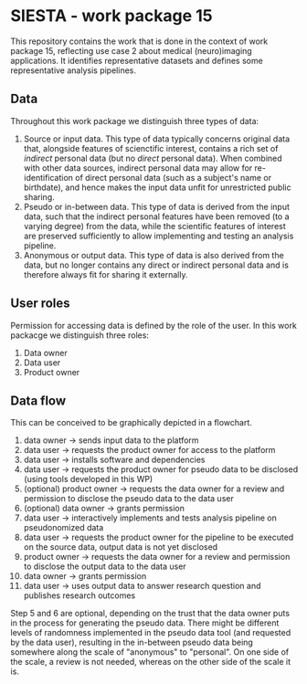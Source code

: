 # SIESTA - work package 15

This repository contains the work that is done in the context of work package 15, reflecting use case 2 about medical (neuro)imaging applications. It identifies representative datasets and defines some representative analysis pipelines.

## Data

Throughout this work package we distinguish three types of data:

1. Source or input data. This type of data typically concerns original data that, alongside features of scienctific interest, contains a rich set of _indirect_ personal data (but no _direct_ personal data). When combined with other data sources, indirect personal data may allow for re-identification of direct personal data (such as a subject's name or birthdate), and hence makes the input data unfit for unrestricted public sharing.
2. Pseudo or in-between data. This type of data is derived from the input data, such that the indirect personal features have been removed (to a varying degree) from the data, while the scientific features of interest are preserved sufficiently to allow implementing and testing an analysis pipeline.
3. Anonymous or output data. This type of data is also derived from the data, but no longer contains any direct or indirect personal data and is therefore always fit for sharing it externally.

## User roles

Permission for accessing data is defined by the role of the user. In this work packacge we distinguish three roles:

1. Data owner
2. Data user
3. Product owner

## Data flow

This can be conceived to be graphically depicted in a flowchart.

1. data owner -> sends input data to the platform
2. data user -> requests the product owner for access to the platform
3. data user -> installs software and dependencies
4. data user -> requests the product owner for pseudo data to be disclosed (using tools developed in this WP)
5. (optional) product owner -> requests the data owner for a review and permission to disclose the pseudo data to the data user
6. (optional) data owner -> grants permission
7. data user -> interactively implements and tests analysis pipeline on pseudonomized data
8. data user -> requests the product owner for the pipeline to be executed on the source data, output data is not yet disclosed
9. product owner -> requests the data owner for a review and permission to disclose the output data to the data user
10. data owner -> grants permission
11. data user -> uses output data to answer research question and publishes research outcomes

Step 5 and 6 are optional, depending on the trust that the data owner puts in the process for generating the pseudo data. There might be different levels of randomness implemented in the pseudo data tool (and requested by the data user), resulting in the in-between pseudo data being somewhere along the scale of "anonymous" to "personal". On one side of the scale, a review is not needed, whereas on the other side of the scale it is.
